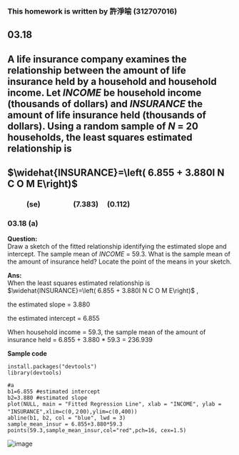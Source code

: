 ### This homework is written by 許淨喻 (312707016)
## 03.18
## A life insurance company examines the relationship between the amount of life insurance held by a household and household income. Let $INCOME$ be household income (thousands of dollars) and $INSURANCE$ the amount of life insurance held (thousands of dollars). Using a random sample of $N$ = 20 households, the least squares estimated relationship is
## $\widehat{INSURANCE}=\left( 6.855 + 3.880I N C O M E\right)$
### &nbsp; &nbsp; &nbsp; &nbsp; &nbsp; &nbsp;(se)&nbsp; &nbsp; &nbsp; &nbsp; &nbsp; &nbsp; &nbsp; &nbsp; &nbsp; &nbsp;(7.383) &nbsp; &nbsp; (0.112)

### 03.18 (a)
**Question:**\
Draw a sketch of the fitted relationship identifying the estimated slope and intercept. The sample mean of $INCOME$ = 59.3. What is the sample mean of the amount of insurance held? Locate the point of the means in your sketch.

**Ans:**\
When the least squares estimated relationship is $\widehat{INSURANCE}=\left( 6.855 + 3.880I N C O M E\right)$ , 

the estimated slope = 3.880

the estimated intercept = 6.855

When household income = 59.3, the sample mean of the amount of insurance held = 6.855 + 3.880 * 59.3 = 236.939



**Sample code**
```
install.packages("devtools")
library(devtools)

#a
b1=6.855 #estimated intercept
b2=3.880 #estimated slope
plot(NULL, main = "Fitted Regression Line", xlab = "INCOME", ylab = "INSURANCE",xlim=c(0,２00),ylim=c(0,400))
abline(b1, b2, col = "blue", lwd = 3)
sample_mean_insur = 6.855+3.880*59.3
points(59.3,sample_mean_insur,col="red",pch=16, cex=1.5)
```
![image](https://github.com/HWTeng-Course/202402-Financial-Econometrics/assets/71587037/0f3ddac2-e682-44d4-bed7-84e371391643)


